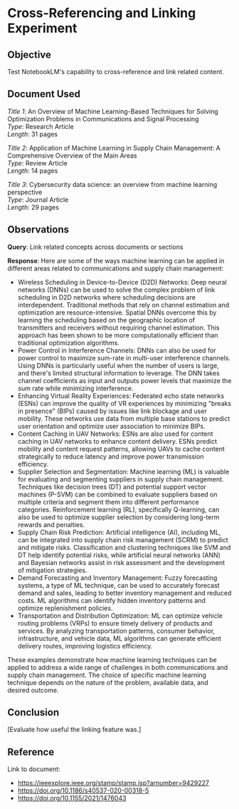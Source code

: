 # Cross-Referencing and Linking Experiment

## Objective
Test NotebookLM's capability to cross-reference and link related content.

## Document Used
*Title 1*: An Overview of Machine Learning-Based
 Techniques for Solving Optimization
 Problems in Communications
 and Signal Processing  
*Type*: Research Article   
*Length*: 31 pages 

*Title 2*: Application of Machine Learning in Supply Chain Management:
 A Comprehensive Overview of the Main Areas  
*Type*: Review Article   
*Length*: 14 pages 

*Title 3*: Cybersecurity data science: an overview 
from machine learning perspective  
*Type*: Journal Article   
*Length*: 29 pages 

## Observations
**Query**: Link related concepts across documents or sections

**Response**: Here are some of the ways machine learning can be applied in different areas related to communications and supply chain management:
- Wireless Scheduling in Device-to-Device (D2D) Networks: Deep neural networks (DNNs) can be used to solve the complex problem of link scheduling in D2D networks where scheduling decisions are interdependent. Traditional methods that rely on channel estimation and optimization are resource-intensive. Spatial DNNs overcome this by learning the scheduling based on the geographic location of transmitters and receivers without requiring channel estimation. This approach has been shown to be more computationally efficient than traditional optimization algorithms.
- Power Control in Interference Channels: DNNs can also be used for power control to maximize sum-rate in multi-user interference channels. Using DNNs is particularly useful when the number of users is large, and there's limited structural information to leverage. The DNN takes channel coefficients as input and outputs power levels that maximize the sum rate while minimizing interference.
- Enhancing Virtual Reality Experiences: Federated echo state networks (ESNs) can improve the quality of VR experiences by minimizing "breaks in presence" (BIPs) caused by issues like link blockage and user mobility. These networks use data from multiple base stations to predict user orientation and optimize user association to minimize BIPs.
- Content Caching in UAV Networks: ESNs are also used for content caching in UAV networks to enhance content delivery. ESNs predict mobility and content request patterns, allowing UAVs to cache content strategically to reduce latency and improve power transmission efficiency.
- Supplier Selection and Segmentation: Machine learning (ML) is valuable for evaluating and segmenting suppliers in supply chain management. Techniques like decision trees (DT) and potential support vector machines (P-SVM) can be combined to evaluate suppliers based on multiple criteria and segment them into different performance categories. Reinforcement learning (RL), specifically Q-learning, can also be used to optimize supplier selection by considering long-term rewards and penalties.
- Supply Chain Risk Prediction: Artificial intelligence (AI), including ML, can be integrated into supply chain risk management (SCRM) to predict and mitigate risks. Classification and clustering techniques like SVM and DT help identify potential risks, while artificial neural networks (ANN) and Bayesian networks assist in risk assessment and the development of mitigation strategies.
- Demand Forecasting and Inventory Management: Fuzzy forecasting systems, a type of ML technique, can be used to accurately forecast demand and sales, leading to better inventory management and reduced costs. ML algorithms can identify hidden inventory patterns and optimize replenishment policies.
- Transportation and Distribution Optimization: ML can optimize vehicle routing problems (VRPs) to ensure timely delivery of products and services. By analyzing transportation patterns, consumer behavior, infrastructure, and vehicle data, ML algorithms can generate efficient delivery routes, improving logistics efficiency.

These examples demonstrate how machine learning techniques can be applied to address a wide range of challenges in both communications and supply chain management. The choice of specific machine learning technique depends on the nature of the problem, available data, and desired outcome.

## Conclusion
[Evaluate how useful the linking feature was.]

## Reference
Link to document: 
- https://ieeexplore.ieee.org/stamp/stamp.jsp?arnumber=9429227
- https://doi.org/10.1186/s40537-020-00318-5
- https://doi.org/10.1155/2021/1476043

